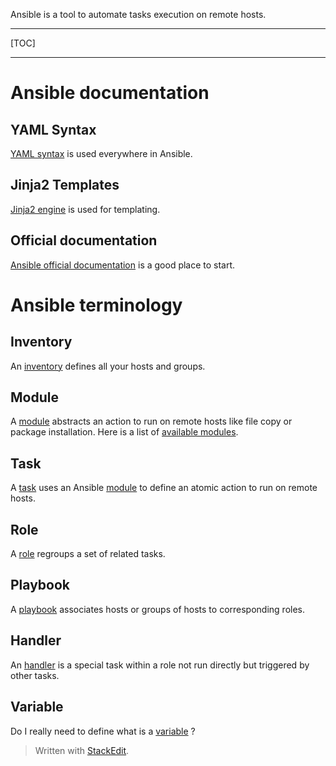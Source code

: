 
Ansible is a tool to automate tasks execution on remote hosts.

-----------------------------

[TOC]

-----------------------------

Ansible documentation
===================

YAML Syntax
----------------

[YAML syntax] is used everywhere in Ansible.

Jinja2 Templates
---------------------

[Jinja2 engine] is used for templating.

Official documentation
-----------------------------

[Ansible official documentation] is a good place to start.

Ansible terminology
=================

Inventory
------------

An [inventory] defines all your hosts and groups.

Module
---------

A [module] abstracts an action to run on remote hosts like file copy or package installation.
Here is a list of [available modules].

Task
-----

A [task] uses an Ansible [module] to define an atomic action to run on remote hosts.

Role
-----

A [role] regroups a set of related tasks.

Playbook
------------

A [playbook] associates hosts or groups of hosts to corresponding roles.

Handler
----------

An  [handler] is a special task within a role not run directly but triggered by other tasks.

Variable
----------

Do I really need to define what is a [variable] ?

> Written with [StackEdit](https://stackedit.io/).

[YAML syntax]: http://docs.ansible.com/YAMLSyntax.html "YAML syntax on docs.ansible.com"

[Jinja2 engine]: http://docs.ansible.com/playbooks_variables.html "Jinja2 engine on docs.ansible.com"

[Ansible official documentation]: http://docs.ansible.com "Ansible official documentation on docs.ansible.com"

[inventory]: http://docs.ansible.com/intro_inventory.html "Inventory on docs.ansible.com"

[module]: http://docs.ansible.com/modules.html "Modules on docs.ansible.com"

[available modules]: http://docs.ansible.com/modules_by_category.html "Available modules on docs.ansible.com"

[task]: http://docs.ansible.com/glossary.html#tasks

[role]: http://docs.ansible.com/playbook_rtoles.html "Role on docs.ansible.com"

[playbook]: http://docs.ansible.com/playbooks.html "Playbook on docs.ansible.com"

[handler]: http://docs.ansible.com/glossary.html#handlers "Handler on docs.ansible.com"

[variable]: http://docs.ansible.com/playbook_variables.html "Variable on docs.ansible.com"